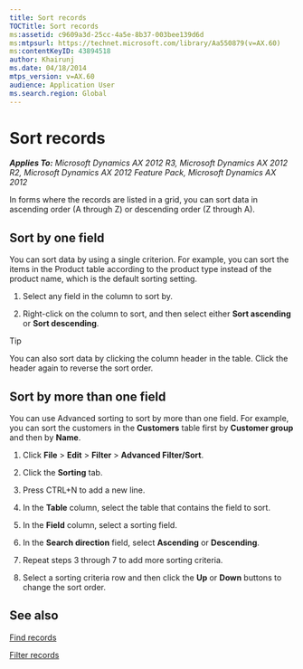 ```yaml
---
title: Sort records
TOCTitle: Sort records
ms:assetid: c9609a3d-25cc-4a5e-8b37-003bee139d6d
ms:mtpsurl: https://technet.microsoft.com/library/Aa550879(v=AX.60)
ms:contentKeyID: 43894518
author: Khairunj
ms.date: 04/18/2014
mtps_version: v=AX.60
audience: Application User
ms.search.region: Global
---
```


# Sort records 


_**Applies To:** Microsoft Dynamics AX 2012 R3, Microsoft Dynamics AX 2012 R2, Microsoft Dynamics AX 2012 Feature Pack, Microsoft Dynamics AX 2012_

In forms where the records are listed in a grid, you can sort data in ascending order (A through Z) or descending order (Z through A).

## Sort by one field

You can sort data by using a single criterion. For example, you can sort the items in the Product table according to the product type instead of the product name, which is the default sorting setting.

1.  Select any field in the column to sort by.

2.  Right-click on the column to sort, and then select either **Sort ascending** or **Sort descending**.


> [!TIP]
> <P>You can also sort data by clicking the column header in the table. Click the header again to reverse the sort order.</P>



## Sort by more than one field

You can use Advanced sorting to sort by more than one field. For example, you can sort the customers in the **Customers** table first by **Customer group** and then by **Name**.

1.  Click **File** \> **Edit** \> **Filter** \> **Advanced Filter/Sort**.

2.  Click the **Sorting** tab.

3.  Press CTRL+N to add a new line.

4.  In the **Table** column, select the table that contains the field to sort.

5.  In the **Field** column, select a sorting field.

6.  In the **Search direction** field, select **Ascending** or **Descending**.

7.  Repeat steps 3 through 7 to add more sorting criteria.

8.  Select a sorting criteria row and then click the **Up** or **Down** buttons to change the sort order.

## See also

[Find records](find-records.md)

[Filter records](filter-records.md)

  


